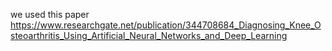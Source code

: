 we used this paper 
https://www.researchgate.net/publication/344708684_Diagnosing_Knee_Osteoarthritis_Using_Artificial_Neural_Networks_and_Deep_Learning
